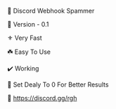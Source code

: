 📩 Discord Webhook Spammer

👑 Version - 0.1

⚜️ Very Fast

☘️ Easy To Use

✔️ Working

🚀 Set Dealy To 0 For Better Results

🔗 https://discord.gg/rgh
